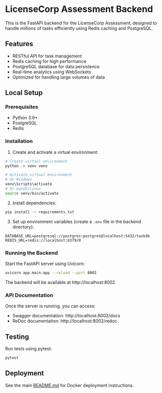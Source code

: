 # LicenseCorp Assessment Backend

This is the FastAPI backend for the LicenseCorp Assessment, designed to handle millions of tasks efficiently using Redis caching and PostgreSQL.

## Features

- RESTful API for task management
- Redis caching for high performance
- PostgreSQL database for data persistence
- Real-time analytics using WebSockets
- Optimized for handling large volumes of data

## Local Setup

### Prerequisites

- Python 3.9+
- PostgreSQL
- Redis

### Installation

1. Create and activate a virtual environment:

```bash
# Create virtual environment
python -m venv venv

# Activate virtual environment
# On Windows
venv\Scripts\activate
# On macOS/Linux
source venv/bin/activate
```

2. Install dependencies:

```bash
pip install -r requirements.txt
```

3. Set up environment variables (create a `.env` file in the backend directory):

```
DATABASE_URL=postgresql://postgres:postgres@localhost:5432/taskdb
REDIS_URL=redis://localhost:6379/0
```

### Running the Backend

Start the FastAPI server using Uvicorn:

```bash
uvicorn app.main:app --reload --port 8002
```

The backend will be available at http://localhost:8002

### API Documentation

Once the server is running, you can access:

- Swagger documentation: http://localhost:8002/docs
- ReDoc documentation: http://localhost:8002/redoc

## Testing

Run tests using pytest:

```bash
pytest
```

## Deployment

See the main [README.md](../README.md) for Docker deployment instructions. 